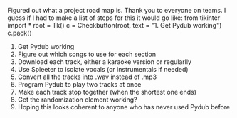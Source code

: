 Figured out what a project road map is. Thank you to everyone on teams.
I guess if I had to make a list of steps for this it would go like:
from tikinter import *
root = Tk()
c = Checkbutton(root, text = "1. Get Pydub working") c.pack()
1. Get Pydub working
2. Figure out which songs to use for each section
3. Download each track, either a karaoke version or regularlly
4. Use Spleeter to isolate vocals (or instrumentals if needed)
5. Convert all the tracks into .wav instead of .mp3
6. Program Pydub to play two tracks at once
7. Make each track stop together (when the shortest one ends)
8. Get the randomization element working?
9. Hoping this looks coherent to anyone who has never used Pydub before

